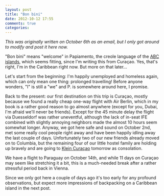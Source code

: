```yaml
---
layout: post
title: "Bon bini"
date: 2012-10-12 17:55
comments: true
categories:
---
```

_This was originally written on October 6th as an email, but I only got around to modify and post it here now._

"Bon bini" means "welcome" in Papiamento, the creole language of the
<a href="http://en.wikipedia.org/wiki/ABC_islands_(Lesser_Antilles)">ABC islands</a>, which seems fitting, since I'm writing this from Curaçao.
Yes, that's right, I'm in the Caribbean right now. But more on that
later...

Let's start from the beginning: I'm happily unemployed and homeless
again, which can only mean one thing: prolonged travelling! Before
anyone wonders, "I" is still a "we" and P. is somewhere around here, I
promise.

Back to the present: our first destination on this trip is Curaçao,
mostly because we found a really cheap one-way flight with Air Berlin,
which in my book is a rather good reason to go almost anywhere (except
for you, Dubai, I'm afraid we'll never be friends). Except for the 45
minute delay the flight via Duesseldorf was rather uneventful,
although the lack of in-seat IFE combined with slightly annoying
neighbors made the almost 10 hours seem somewhat longer. Anyway, we
got here safe and sound on October 2nd, met some really cool people right
away and have been happily idling away the last couple of days.
Unfortunately two of our new friends already moved on to Columbia, but
the remaining four of our little hostel family are holding up bravely
and are going to [Klein Curaçao](http://en.wikipedia.org/wiki/Klein_Cura%C3%A7ao) tomorrow as consolation.

We have a flight to Paraguay on October 14th, and while 11 days on
Curaçao may seem like stretching it a bit, this is a much-needed break
after a rather stressful period back in Vienna.

Since we only got here a couple of days ago it's too
early for any profound observations, but expect more impressions of
backpacking on a Caribbean island in the next post.
